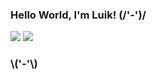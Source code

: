 ### Hello World, I'm Luik! (/'-')/
<img src="https://github-readme-stats.vercel.app/api?username=iam-luik&&show_icons=true&title_color=eaea00&icon_color=ffffff&text_color=eaea00&bg_color=0D1117">
<img src="https://github-readme-stats.vercel.app/api/top-langs/?username=iam-luik&&show_icons=true&layout=compact&title_color=eaea00&text_color=eaea00&icon_color=eaea00&bg_color=0D1117">

### \\('-'\\)
